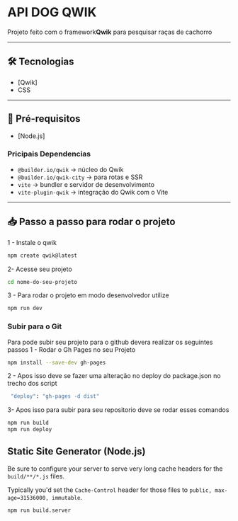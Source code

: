 # API DOG QWIK

Projeto feito com  o framework**Qwik** para pesquisar raças de cachorro 

---

## 🛠 Tecnologias

- [Qwik] 
- CSS  

---

## 🚀 Pré-requisitos

- [Node.js] 

### Pricipais Dependencias 

- `@builder.io/qwik` → núcleo do Qwik  
- `@builder.io/qwik-city` → para rotas e SSR  
- `vite` → bundler e servidor de desenvolvimento  
- `vite-plugin-qwik` → integração do Qwik com o Vite


---

## 📥 Passo a passo para rodar o projeto

1 - Instale o qwik 
   ```bash
npm create qwik@latest
 ```

   2- Acesse seu projeto
 ```bash
cd nome-do-seu-projeto
```      


   3 - Para rodar o projeto em modo desenvolvedor utilize 
 ```bash
npm run dev
```
### Subir para o Git
 Para pode subir seu projeto para o github devera realizar os seguintes passos
 1 - Rodar o Gh Pages no seu Projeto
 ```bash
npm install --save-dev gh-pages
```
2 - Apos isso deve se fazer uma alteração no deploy do package.json no trecho dos script
```bash
 "deploy": "gh-pages -d dist"
```

3- Apos isso para subir para seu repositorio deve se rodar esses comandos
```bash
npm run build
npm run deploy
```

## Static Site Generator (Node.js)

Be sure to configure your server to serve very long cache headers for the `build/**/*.js` files.

Typically you'd set the `Cache-Control` header for those files to `public, max-age=31536000, immutable`.

```shell
npm run build.server
```
